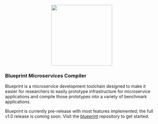 <p align="center">
  <img src="https://blueprint-uservices.github.io/assets/img/blueprint%20logo%204 small.png" width=200/>
</p>

### Blueprint Microservices Compiler

Blueprint is a microservice development toolchain designed to make it easier for researchers to easily prototype infrastructure for microservice applications and compile those prototypes into a variety of benchmark applications.

Blueprint is currently pre-release with most features implemented; the full v1.0 release is coming soon.  Visit the [blueprint](https://github.com/Blueprint-uServices/blueprint) repository to get started.
